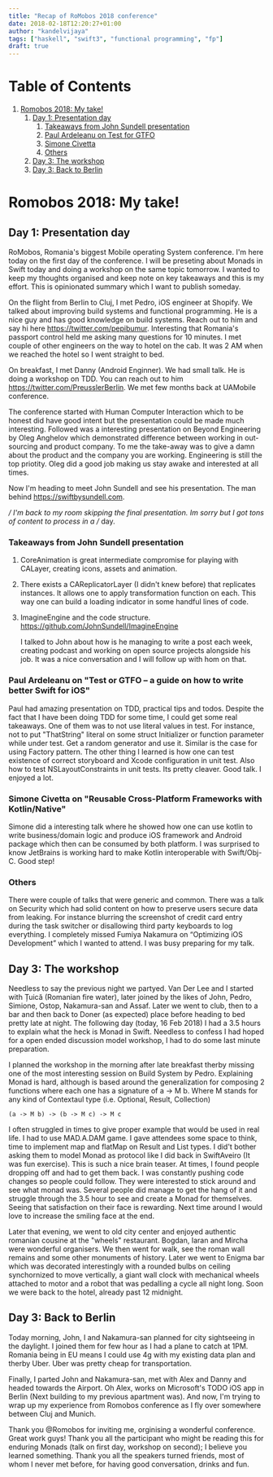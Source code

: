 ```yaml
---
title: "Recap of RoMobos 2018 conference"
date: 2018-02-18T12:20:27+01:00
author: "kandelvijaya"
tags: ["haskell", "swift3", "functional programming", "fp"]
draft: true
---
```


# Table of Contents

1.  [Romobos 2018: My take!](#orgff0627b)
    1.  [Day 1: Presentation day](#orgc79a63a)
        1.  [Takeaways from John Sundell presentation](#org5682cd8)
        2.  [Paul Ardeleanu on Test for GTFO](#org74de003)
        3.  [Simone Civetta](#orgb8c24d5)
        4.  [Others](#org698c72d)
    2.  [Day 3: The workshop](#org8e4f2c2)
    3.  [Day 3: Back to Berlin](#org56a6a70)


<a id="orgff0627b"></a>

# Romobos 2018: My take!


<a id="orgc79a63a"></a>

## Day 1: Presentation day

RoMobos, Romania's biggest Mobile operating System conference. I'm here today on the first day of the 
conference. I will be preseting about Monads in Swift today and doing a workshop on the same topic 
tomorrow. I wanted to keep my thoughts organised and keep note on key takeaways and this is my effort. 
This is opinionated summary which I want to publish someday.

On the flight from Berlin to Cluj, I met Pedro, iOS engineer at Shopify. We talked about improving build 
systems and functional programming. He is a nice guy and has good knowledge 
on build systems. Reach out to him and say hi here <https://twitter.com/pepibumur>. Interesting that Romania's 
passport control held me asking many questions for 10 minutes. I met couple of other engineers on the way 
to hotel on the cab. It was 2 AM when we reached the hotel so I went straight to bed.

On breakfast, I met Danny (Android Enginner). We had small talk. He is doing a workshop on TDD. You can 
reach out to him <https://twitter.com/PreusslerBerlin>. We met few months back at UAMobile conference. 

The conference started with Human Computer Interaction which to be honest did have good intent but the 
presentation could be made much interesting. Followed was a interesting presentation on Beyond Engineering
by Oleg Anghelov which demonstrated difference between working in out-sourcing and product company. To me the 
take-away was to give a damn about the product and the company you are working. Engineering is still the top priotity. Oleg did a good job making us stay awake and interested at all times. 

Now I'm heading to meet John Sundell and see his presentation. The man behind <https://swiftbysundell.com>. 

*/ I'm back to my room skipping the final presentation. Im sorry but I got tons of content to process in a 
/* day. 


<a id="org5682cd8"></a>

### Takeaways from John Sundell presentation

1.  CoreAnimation is great intermediate compromise for playing with CALayer, creating icons, assets and animation.
2.  There exists a CAReplicatorLayer (I didn't knew before) that replicates instances. It allows one to 
    apply transformation function on each. This way one can build a loading indicator in some handful 
    lines of code.
3.  ImagineEngine and the code structure. <https://github.com/JohnSundell/ImagineEngine>
    
    I talked to John about how is he managing to write a post each week, creating podcast and working 
    on open source projects alongside his job. It was a nice conversation and I will follow up with hom on 
    that.


<a id="org74de003"></a>

### Paul Ardeleanu on "Test or GTFO – a guide on how to write better Swift for iOS"

Paul had amazing presentation on TDD, practical tips and todos. Despite the fact that I have been doing TDD for some 
time, I could get some real takeaways. One of them was to not use literal values in test. For instance, 
not to put "ThatString" literal on some struct Initializer or function parameter while under test. Get 
a random generator and use it. Similar is the case for using Factory pattern. The other thing I learned 
is how one can test existence of correct storyboard and Xcode configuration in unit test. Also 
how to test NSLayoutConstraints in unit tests. Its pretty cleaver. Good talk. I enjoyed a lot.


<a id="orgb8c24d5"></a>

### Simone Civetta on "Reusable Cross-Platform Frameworks with Kotlin/Native"

Simone did a interesting talk where he showed how one can use kotlin to write business/domain logic and produce 
iOS framework and Android package which then can be consumed by both platform. I was surprised to know 
JetBrains is working hard to make Kotlin interoperable with Swift/Obj-C. Good step! 


<a id="org698c72d"></a>

### Others

There were couple of talks that were generic and common.
There was a talk on Security which had solid content on how to preserve users secure data from leaking. 
For instance blurring the screenshot of credit card entry during the task switcher or disallowing 
third party keyboards to log everything. I completely missed Fumiya Nakamura on “Optimizing iOS Development” which I wanted to attend. I was busy preparing for my talk.


<a id="org8e4f2c2"></a>

## Day 3: The workshop

Needless to say the previous night we partyed. Van Der Lee and I started with Țuică (Romanian fire water), 
later joined by the likes of John, Pedro, Simione, Ostop, Nakamura-san and Assaf. Later we went to club, 
then to a bar and then back to Doner (as expected) place before heading to bed pretty late at night. The 
following day (today, 16 Feb 2018) I had a 3.5 hours to explain what the heck is Monad in Swift. Needless 
to confess I had hoped for a open ended discussion model workshop, I had to do some last minute preparation.  

I planned the workshop in the morning after late breakfast therby missing one of the most interesting 
session on Build System by Pedro. Explaining Monad is hard, although is based around the generalization 
for composing 2 functions where each one has a signature of a -> M b. Where M stands for any kind of Contextaul type (i.e. Optional, Result, Collection)

    (a -> M b) -> (b -> M c) -> M c

I often struggled in times to give proper example that would be used in real life. I had to 
use MAD.A.DAM game. I gave attendees some space to think, time to implement map and flatMap on Result and List types. 
I did't bother asking them to model Monad as protocol like I did back in SwiftAveiro (It was fun exercise). This is such a nice brain teaser. At times, I found people 
dropping off and had to get them back. I was constantly pushing code changes so people could follow. They were interested to stick around and see what monad was. Several people 
did manage to get the hang of it and struggle through the 3.5 hour to see and create a Monad for themselves. 
Seeing that satisfaction on their face is rewarding. Next time around I would love to increase the smiling face at the end. 

Later that evening, we went to old city center and enjoyed authentic romanian cousine at the "wheels" restaurant. Bogdan, Iaran
and Mircha were wonderful organisers. We then went for walk, see the roman wall remains and some 
other monuments of history. Later we went to Enigma bar which was decorated interestingly with a rounded bulbs on 
ceiling synchornized to move vertically, a giant wall clock with mechanical wheels attached to motor and a robot that 
was pedalling a cycle all night long. Soon we were back to the hotel, already past 12 midnight. 


<a id="org56a6a70"></a>

## Day 3: Back to Berlin

Today morning, John, I and Nakamura-san planned for city sightseeing in the daylight. I joined them for few hour 
as I had a plane to catch at 1PM. Romania being in EU means I could use 4g with my existing data plan and therby 
Uber. Uber was pretty cheap for transportation. 

Finally, I parted John and Nakamura-san, met with Alex and Danny and headed towards the Airport. Oh Alex, works 
on Microsoft's TODO iOS app in Berlin (Next building to my previous apartment was). And now, I'm trying to wrap 
up my experience from Romobos conference as I fly over somewhere between Cluj and Munich. 

Thank you @Romobos for inviting me, orginising a wonderful conference. Great work guys! Thank you all the 
participant who might be reading this for enduring Monads (talk on first day, workshop on second); I believe 
you learned something. Thank you all the speakers turned friends, most of whom I never met before, for having good
conversation, drinks and fun.